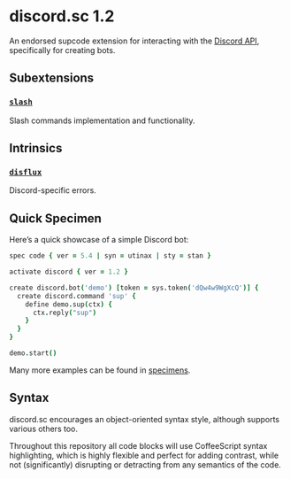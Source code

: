 # discord.sc 1.2

An endorsed supcode extension for interacting with the [Discord API](https://discord.com/developers/docs), specifically for creating bots.

## Subextensions

### [`slash`](slash)

Slash commands implementation and functionality.

## Intrinsics

### [`disflux`](disflux)

Discord-specific errors.

## Quick Specimen

Here’s a quick showcase of a simple Discord bot:

```coffee
spec code { ver = 5.4 | syn = utinax | sty = stan }

activate discord { ver = 1.2 }

create discord.bot('demo') [token = sys.token('dQw4w9WgXcQ')] {
  create discord.command 'sup' {
    define demo.sup(ctx) {
      ctx.reply("sup")
    }
  }
}

demo.start()
```

Many more examples can be found in [specimens](specimens).

## Syntax

discord.sc encourages an object-oriented syntax style, although supports various others too.

Throughout this repository all code blocks will use CoffeeScript syntax highlighting, which is highly flexible and perfect for adding contrast, while not (significantly) disrupting or detracting from any semantics of the code.

